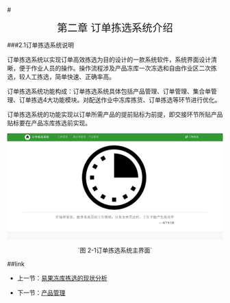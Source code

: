 #<p align=center><font size="5">第二章 订单拣选系统介绍</font></p>

###2.1订单拣选系统说明

订单拣选系统以实现订单高效拣选为目的设计的一款系统软件，系统界面设计清晰，便于作业人员的操作。操作流程涉及产品冻库一次冻选和自由作业区二次拣选，较人工拣选，简单快速、正确率高。

订单拣选系统功能构成：订单拣选系统具体包括产品管理、订单管理、集合单管理、订单拣选4大功能模块。对配送作业中冻库拣货、订单拣选等环节进行优化。

订单拣选系统的功能实现以订单所需产品的提前贴标为前提，即交接环节所贴产品贴标要在产品冻库拣选前实现。

<img src="images/订单拣选系统介绍.png"  alt ="图 2-1订单拣选系统主界面" align=center />

 <p align=center>`图 2-1订单拣选系统主界面`</p>

##link

+ 上一节：[易果冻库拣选的现状分析](1.0.md)

+ 下一节：[产品管理](2.2.md)